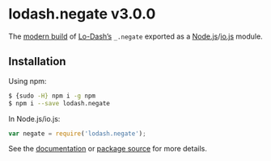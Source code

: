 # lodash.negate v3.0.0

The [modern build](https://github.com/lodash/lodash/wiki/Build-Differences) of [Lo-Dash’s](https://lodash.com/) `_.negate` exported as a [Node.js](http://nodejs.org/)/[io.js](https://iojs.org/) module.

## Installation

Using npm:

```bash
$ {sudo -H} npm i -g npm
$ npm i --save lodash.negate
```

In Node.js/io.js:

```js
var negate = require('lodash.negate');
```

See the [documentation](https://lodash.com/docs#negate) or [package source](https://github.com/lodash/lodash/blob/3.0.0-npm-packages/lodash.negate) for more details.
